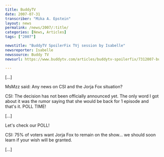 ```yaml
---
title: BuddyTV
date: 2007-07-31
transcriber: "Mika A. Epstein"
layout: news
permalink: /news/2007/:title/
categories: [News, Articles]
tags: ["2007"]

newstitle: "BuddyTV SpoilerFix TVj session by Isabelle"
newsreporter: Isabelle
newssource: Buddy TV
newsurl: https://www.buddytv.com/articles/buddytv-spoilerfix/7312007-buddytv-spoilerfix-tvj-8915.aspx

---
```


[...]

MsMzz said: Any news on CSI and the Jorja Fox situation?

CSI: The decision has not been officially announced yet. The only word I got about it was the rumor saying that she would be back for 1 episode and that's it. POLL TIME!

[...]

Let's check our POLL!

CSI: 75% of voters want Jorja Fox to remain on the show... we should soon learn if your wish will be granted.

[...]

